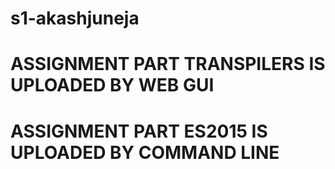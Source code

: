 # s1-akashjuneja
# ASSIGNMENT PART TRANSPILERS IS UPLOADED BY WEB GUI
# ASSIGNMENT PART ES2015 IS UPLOADED BY COMMAND LINE
